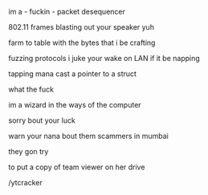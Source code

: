 im a - fuckin - packet desequencer

802.11 frames blasting out your speaker yuh

farm to table with the bytes that i be crafting

fuzzing protocols i juke your wake on LAN if it be napping

tapping mana cast a pointer to a struct

what the fuck

im a wizard in the ways of the computer

sorry bout your luck

warn your nana bout them scammers in mumbai

they gon try

to put a copy of team viewer on her drive

/ytcracker
